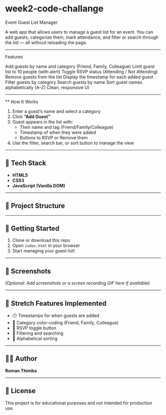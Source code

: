 # week2-code-challange
Event Guest List Manager

A web app that allows users to manage a guest list for an event. You can add guests, categorize them, mark attendance, and filter or search through the list — all without reloading the page.

---

 Features

Add guests by name and category (Friend, Family, Colleague)
Limit guest list to 10 people (with alert)
Toggle RSVP status (Attending / Not Attending)
Remove guests from the list
Display the timestamp for each added guest
 Filter guests by category
 Search guests by name
Sort guest names alphabetically (A–Z)
 Clean, responsive UI

---

** How It Works

1. Enter a guest’s name and select a category
2. Click **“Add Guest”**
3. Guest appears in the list with:
   - Their name and tag (Friend/Family/Colleague)
   - Timestamp of when they were added
   - Buttons to RSVP or Remove them
4. Use the filter, search bar, or sort button to manage the view

---

## 🔧 Tech Stack

- **HTML5**
- **CSS3**
- **JavaScript (Vanilla DOM)**

---

## 📁 Project Structure


---

## 🚀 Getting Started

1. Clone or download this repo
2. Open `index.html` in your browser
3. Start managing your guest list!

---

## 📸 Screenshots

*(Optional: Add screenshots or a screen recording GIF here if available)*

---

## 🧩 Stretch Features Implemented

- 🕒 Timestamps for when guests are added
- 🎨 Category color-coding (Friend, Family, Colleague)
- 🔁 RSVP toggle button
- 🧹 Filtering and searching
- 🧮 Alphabetical sorting

---

## 👨‍💻 Author

**Roman Thimba**  

---

## 📝 License

This project is for educational purposes and not intended for production use.


